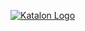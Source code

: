 [![Katalon Logo](https://www.katalon.com/wp-content/themes/katalon/images/logo-katalon.png)](https://www.katalon.com)
